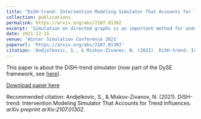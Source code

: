 ```yaml
---
title: "DiSH-trend: Intervention Modeling Simulator That Accounts for Trend Influences"
collection: publications
permalink: https://arxiv.org/abs/2107.01302
excerpt: 'Simulation on directed graphs is an important method for understanding the dynamics in the systems where connectivity graphs contain cycles. Discrete Stochastic Heterogeneous Simulator (DiSH) is one of the simulation tools with wide application, which uses regulator values to calculate state updates of regulated elements. Here we present a new simulation approach DiSH-trend which also takes into account the trends in regulating elements. We demonstrate the features of trend-based regulation, as well as hybrid regulation, which is a combination of the trend- and level-based approaches. The modeling capabilities are demonstrated on a small toy model, showcasing different functionalities. Real-world capabilities are demonstrated on a larger network model of food insecurity in the Ethiopian region Oromia. Adding trend-based regulation to models results in increased modeling flexibility, and hybrid regulation improves qualitative dynamic behavior prediction. With appropriate data, DiSH-trend becomes a powerful tool for exploring intervention strategies.'
date: 2021-12-15
venue: 'Winter Simulation Conference 2021'
paperurl: 'https://arxiv.org/abs/2107.01302'
citation: 'Andjelkovic, S., & Miskov-Zivanov, N. (2021). DiSH-trend: Intervention Modeling Simulator That Accounts for Trend Influences. arXiv preprint arXiv:2107.01302.'
---
```

This paper is about the DiSH-trend simulator (now part of the DySE framework, see [here](https://github.com/zgxlhy/dyse_wm)).

[Download paper here](https://arxiv.org/ftp/arxiv/papers/2107/2107.01302.pdf)

Recommended citation: Andjelkovic, S., & Miskov-Zivanov, N. (2021). DiSH-trend: Intervention Modeling Simulator That Accounts for Trend Influences. <i>arXiv preprint arXiv:2107.01302</i>.
